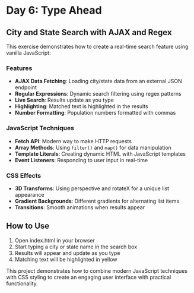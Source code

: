 # Day 6: Type Ahead

## City and State Search with AJAX and Regex

This exercise demonstrates how to create a real-time search feature using vanilla JavaScript:

### Features
- **AJAX Data Fetching**: Loading city/state data from an external JSON endpoint
- **Regular Expressions**: Dynamic search filtering using regex patterns
- **Live Search**: Results update as you type
- **Highlighting**: Matched text is highlighted in the results
- **Number Formatting**: Population numbers formatted with commas

### JavaScript Techniques
- **Fetch API**: Modern way to make HTTP requests
- **Array Methods**: Using `filter()` and `map()` for data manipulation
- **Template Literals**: Creating dynamic HTML with JavaScript templates
- **Event Listeners**: Responding to user input in real-time

### CSS Effects
- **3D Transforms**: Using perspective and rotateX for a unique list appearance
- **Gradient Backgrounds**: Different gradients for alternating list items
- **Transitions**: Smooth animations when results appear

## How to Use
1. Open index.html in your browser
2. Start typing a city or state name in the search box
3. Results will appear and update as you type
4. Matching text will be highlighted in yellow

This project demonstrates how to combine modern JavaScript techniques with CSS styling to create an engaging user interface with practical functionality. 